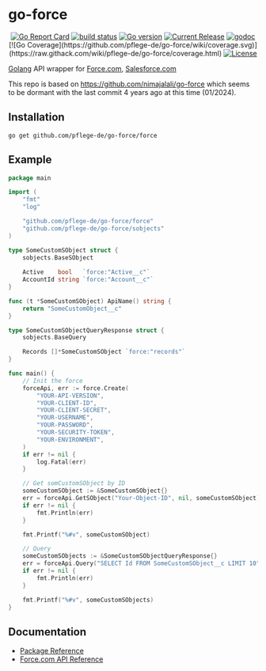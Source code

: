# go-force

<p align="center">
  <a href="https://goreportcard.com/report/github.com/pflege-de/go-force"><img src="https://goreportcard.com/badge/github.com/pflege-de/go-force" alt="Go Report Card"></a>
  <a href="https://github.com/pflege-de/go-force/actions?query=workflow%3Abuild"><img src="https://github.com/pflege-de/go-force/workflows/build/badge.svg" alt="build status"></a>
  <a href="https://github.com/pflege-de/go-force/blob/master/go.mod"><img src="https://img.shields.io/github/go-mod/go-version/pflege-de/go-force" alt="Go version"></a>
  <a href="https://github.com/pflege-de/go-force/releases"><img src="https://img.shields.io/github/v/release/pflege-de/go-force.svg" alt="Current Release"></a>
  <a href="https://godoc.org/github.com/pflege-de/go-force"><img src="https://godoc.org/github.com/pflege-de/go-force?status.svg" alt="godoc"></a>
  [![Go Coverage](https://github.com/pflege-de/go-force/wiki/coverage.svg)](https://raw.githack.com/wiki/pflege-de/go-force/coverage.html)
  <a href="https://github.com/pflege-de/go-force/blob/master/LICENSE"><img src="https://img.shields.io/github/license/pflege-de/go-force" alt="License"></a>
</p>

[Golang](http://golang.org/) API wrapper for [Force.com](http://www.force.com/), [Salesforce.com](http://www.salesforce.com/)


This repo is based on https://github.com/nimajalali/go-force which seems to be dormant with the last commit 4 years ago at this time (01/2024).

## Installation

	go get github.com/pflege-de/go-force/force

## Example

```go
package main

import (
	"fmt"
	"log"

	"github.com/pflege-de/go-force/force"
	"github.com/pflege-de/go-force/sobjects"
)

type SomeCustomSObject struct {
	sobjects.BaseSObject
	
	Active    bool   `force:"Active__c"`
	AccountId string `force:"Account__c"`
}

func (t *SomeCustomSObject) ApiName() string {
	return "SomeCustomObject__c"
}

type SomeCustomSObjectQueryResponse struct {
	sobjects.BaseQuery

	Records []*SomeCustomSObject `force:"records"`
}

func main() {
	// Init the force
	forceApi, err := force.Create(
		"YOUR-API-VERSION",
		"YOUR-CLIENT-ID",
		"YOUR-CLIENT-SECRET",
		"YOUR-USERNAME",
		"YOUR-PASSWORD",
		"YOUR-SECURITY-TOKEN",
		"YOUR-ENVIRONMENT",
	)
	if err != nil {
		log.Fatal(err)
	}

	// Get somCustomSObject by ID
	someCustomSObject := &SomeCustomSObject{}
	err = forceApi.GetSObject("Your-Object-ID", nil, someCustomSObject)
	if err != nil {
		fmt.Println(err)
	}

	fmt.Printf("%#v", someCustomSObject)

	// Query
	someCustomSObjects := &SomeCustomSObjectQueryResponse{}
	err = forceApi.Query("SELECT Id FROM SomeCustomSObject__c LIMIT 10", someCustomSObjects)
	if err != nil {
		fmt.Println(err)
	}

	fmt.Printf("%#v", someCustomSObjects)
}
```

## Documentation 

* [Package Reference](http://godoc.org/github.com/pflege-de/go-force/force)
* [Force.com API Reference](http://www.salesforce.com/us/developer/docs/api_rest/)
